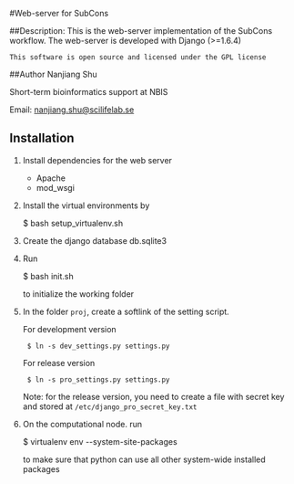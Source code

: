 #Web-server for SubCons

##Description:
    This is the web-server implementation of the SubCons workflow.
    The web-server is developed with Django (>=1.6.4)


    This software is open source and licensed under the GPL license

##Author
Nanjiang Shu

Short-term bioinformatics support at NBIS

Email: nanjiang.shu@scilifelab.se


## Installation

1. Install dependencies for the web server
    * Apache
    * mod\_wsgi

2. Install the virtual environments by 

    $ bash setup_virtualenv.sh

3. Create the django database db.sqlite3

4. Run 

    $ bash init.sh

    to initialize the working folder

5. In the folder `proj`, create a softlink of the setting script.

    For development version

        $ ln -s dev_settings.py settings.py

    For release version

        $ ln -s pro_settings.py settings.py

    Note: for the release version, you need to create a file with secret key
    and stored at `/etc/django_pro_secret_key.txt`

6.  On the computational node. run 


    $ virtualenv env --system-site-packages

    to make sure that python can use all other system-wide installed packages

